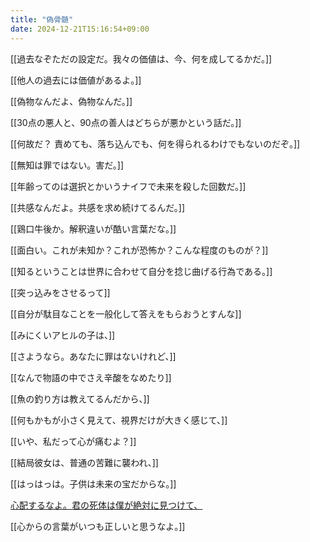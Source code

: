 ```yaml
---
title: "偽骨髄"
date: 2024-12-21T15:16:54+09:00
---
```

[[過去なぞただの設定だ。我々の価値は、今、何を成してるかだ。]]


[[他人の過去には価値があるよ。]]


[[偽物なんだよ、偽物なんだ。]]


[[30点の悪人と、90点の善人はどちらが悪かという話だ。]]


[[何故だ？ 責めても、落ち込んでも、何を得られるわけでもないのだぞ。]]


[[無知は罪ではない。害だ。]]


[[年齢ってのは選択とかいうナイフで未来を殺した回数だ。]]


[[共感なんだよ。共感を求め続けてるんだ。]]


[[鶏口牛後か。解釈違いが酷い言葉だな。]]


[[面白い。これが未知か？これが恐怖か？こんな程度のものが？]]


[[知るということは世界に合わせて自分を捻じ曲げる行為である。]]


[[突っ込みをさせるって]]


[[自分が駄目なことを一般化して答えをもらおうとすんな]]


[[みにくいアヒルの子は、]]


[[さようなら。あなたに罪はないけれど、]]


[[なんで物語の中でさえ辛酸をなめたり]]


[[魚の釣り方は教えてるんだから、]]


[[何もかもが小さく見えて、視界だけが大きく感じて、]]


[[いや、私だって心が痛むよ？]]


[[結局彼女は、普通の苦難に襲われ、]]


[[はっはっは。子供は未来の宝だからな。]]


[心配するなよ。君の死体は僕が絶対に見つけて、](%E5%BF%83%E9%85%8D%E3%81%99%E3%82%8B%E3%81%AA%E3%82%88%E3%80%82%E5%90%9B%E3%81%AE%E6%AD%BB%E4%BD%93%E3%81%AF%E5%83%95%E3%81%8C%E7%B5%B6%E5%AF%BE%E3%81%AB%E8%A6%8B%E3%81%A4%E3%81%91%E3%81%A6%E3%80%81.md)




[[心からの言葉がいつも正しいと思うなよ。]]

